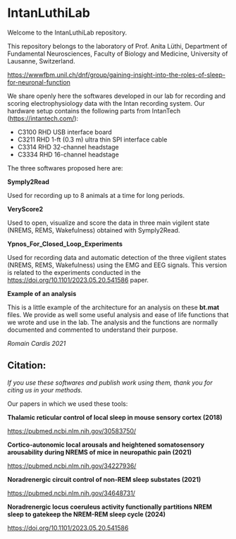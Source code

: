 # IntanLuthiLab

Welcome to the IntanLuthiLab repository.

This repository belongs to the laboratory of Prof. Anita Lüthi, Department of Fundamental Neurosciences, Faculty of Biology and Medicine, University of Lausanne, Switzerland.

https://wwwfbm.unil.ch/dnf/group/gaining-insight-into-the-roles-of-sleep-for-neuronal-function

We share openly here the softwares developed in our lab for recording and scoring electrophysiology data with the Intan recording system. Our hardware setup contains the following parts from IntanTech (https://intantech.com/):

- C3100 RHD USB interface board
- C3211 RHD 1-ft (0.3 m) ultra thin SPI interface cable
- C3314 RHD 32-channel headstage
- C3334 RHD 16-channel headstage

The three softwares proposed here are:

**Symply2Read**

Used for recording up to 8 animals at a time for long periods.

**VeryScore2**

Used to open, visualize and score the data in three main vigilent state (NREMS, REMS, Wakefulness) obtained with Symply2Read.

**Ypnos_For_Closed_Loop_Experiments**

Used for recording data and automatic detection of the three vigilent states (NREMS, REMS, Wakefulness) using the EMG and EEG signals. This version is related to the experiments conducted in the https://doi.org/10.1101/2023.05.20.541586 paper.

**Example of an analysis**

This is a little example of the architecture for an analysis on these **bt.mat** files. We provide as well some useful analysis and ease of life functions that we wrote and use in the lab. The analysis and the functions are normally documented and commented to understand their purpose.

_Romain Cardis 2021_

## Citation:

*If you use these softwares and publish work using them, thank you for citing us in your methods.*

Our papers in which we used these tools:

**Thalamic reticular control of local sleep in mouse sensory cortex (2018)**

https://pubmed.ncbi.nlm.nih.gov/30583750/

**Cortico-autonomic local arousals and heightened somatosensory arousability during NREMS of mice in neuropathic pain (2021)**

https://pubmed.ncbi.nlm.nih.gov/34227936/

**Noradrenergic circuit control of non-REM sleep substates (2021)**

https://pubmed.ncbi.nlm.nih.gov/34648731/

**Noradrenergic locus coeruleus activity functionally partitions NREM sleep to gatekeep the NREM-REM sleep cycle (2024)**

https://doi.org/10.1101/2023.05.20.541586



